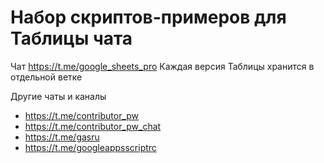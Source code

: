 # Набор скриптов-примеров для Таблицы чата

Чат https://t.me/google_sheets_pro
Каждая версия Таблицы хранится в отдельной ветке

Другие чаты и каналы

- https://t.me/contributor_pw
- https://t.me/contributor_pw_chat
- https://t.me/gasru
- https://t.me/googleappsscriptrc
